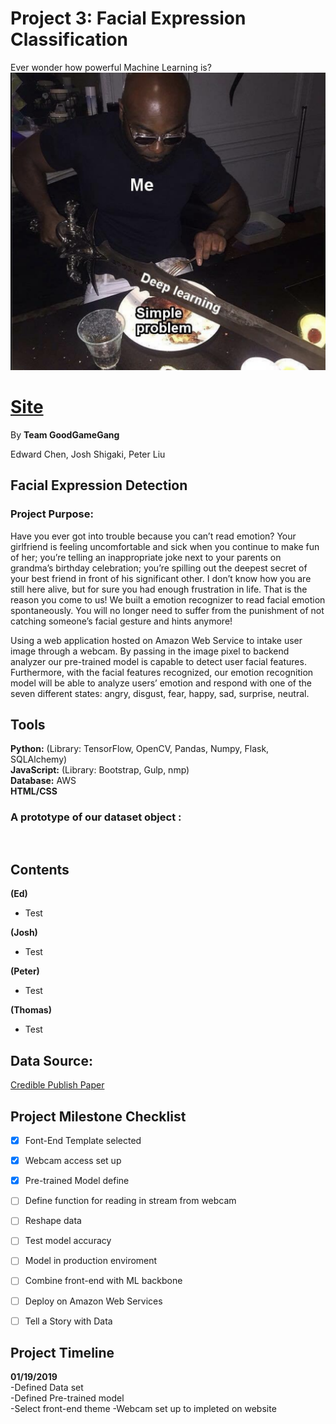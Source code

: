 # Project 3: Facial Expression Classification

Ever wonder how powerful Machine Learning is?
![alt text](https://github.com/Donthave1/goodgamegang/blob/master/images/fmh.png)

# [Site]()

By **Team GoodGameGang**


Edward Chen, Josh Shigaki, Peter Liu  
  


## Facial Expression Detection

### Project Purpose: 
Have you ever got into trouble because you can’t read emotion? Your girlfriend is feeling uncomfortable and sick when you continue to make fun of her; you’re telling an inappropriate joke next to your parents on grandma’s birthday celebration; you’re spilling out the deepest secret of your best friend in front of his significant other. I don’t know how you are still here alive, but for sure you had enough frustration in life. That is the reason you come to us! We built a emotion recognizer to read facial emotion spontaneously. You will no longer need to suffer from the punishment of not catching someone’s facial gesture and hints anymore!

Using a web application hosted on Amazon Web Service to intake user image through a webcam. By passing in the image pixel to backend analyzer our pre-trained model is capable to detect user facial features. Furthermore, with the facial features recognized, our emotion recognition model will be able to analyze users’ emotion and respond with one of the seven different states: angry, disgust, fear, happy, sad, surprise, neutral.
 
## Tools
**Python:** (Library: TensorFlow, OpenCV, Pandas, Numpy, Flask, SQLAlchemy)  
**JavaScript:** (Library: Bootstrap, Gulp, nmp)   
**Database:** AWS  
**HTML/CSS** 

### A prototype of our dataset object :
	
``` 
 
```

## Contents

**(Ed)**  
- Test
  
**(Josh)**  
- Test  

**(Peter)**  
- Test

**(Thomas)**  
- Test  


## Data Source:
[Credible Publish Paper]()



## Project Milestone Checklist     
- [x] Font-End Template selected  
- [x] Webcam access set up  
- [x] Pre-trained Model define  
- [ ] Define function for reading in stream from webcam
- [ ] Reshape data
- [ ] Test model accuracy
- [ ] Model in production enviroment
- [ ] Combine front-end with ML backbone
- [ ] Deploy on Amazon Web Services
- [ ] Tell a Story with Data


## Project Timeline
**01/19/2019**  
	-Defined Data set  
	-Defined Pre-trained model  
	-Select front-end theme
	-Webcam set up to impleted on website  
	
	
